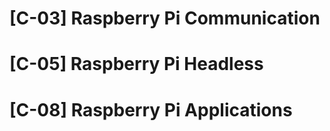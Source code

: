 # [C-03] Raspberry Pi Communication
# [C-05] Raspberry Pi Headless
# [C-08] Raspberry Pi Applications
